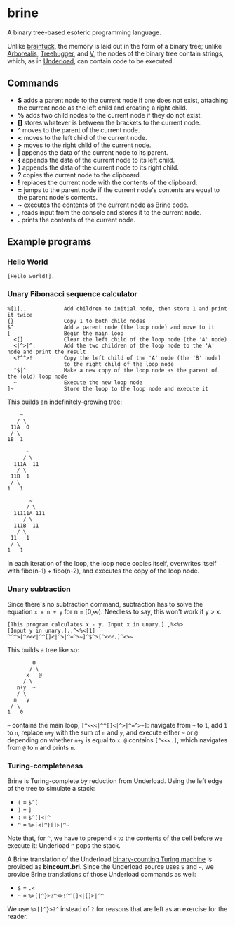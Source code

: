 # brine

A binary tree-based esoteric programming language. 

Unlike [brainfuck](http://esolangs.org/wiki/Brainfuck), the memory is laid out in the form of a binary tree; unlike [Arborealis](http://esolangs.org/wiki/Arborealis), [Treehugger](http://esolangs.org/wiki/Treehugger), and [V](http://esolangs.org/wiki/V), the nodes of the binary tree contain strings, which, as in [Underload](http://esolangs.org/wiki/Underload), can contain code to be executed.

## Commands

* **$** adds a parent node to the current node if one does not exist, attaching the current node as the left child and creating a right child.
* **%** adds two child nodes to the current node if they do not exist.
* **[]** stores whatever is between the brackets to the current node.
* **^** moves to the parent of the current node.
* **<** moves to the left child of the current node.
* **>** moves to the right child of the current node.
* **|** appends the data of the current node to its parent.
* **{** appends the data of the current node to its left child.
* **}** appends the data of the current node to its right child.
* **?** copies the current node to the clipboard.
* **!** replaces the current node with the contents of the clipboard.
* **=** jumps to the parent node if the current node's contents are equal to the parent node's contents.
* **~** executes the contents of the current node as Brine code.
* **,** reads input from the console and stores it to the current node.
* **.** prints the contents of the current node.

## Example programs

### Hello World

```
[Hello world!].
```

### Unary Fibonacci sequence calculator

```
%[1]..            Add children to initial node, then store 1 and print it twice
{}                Copy 1 to both child nodes
$^                Add a parent node (the loop node) and move to it
[                 Begin the main loop
  <[]             Clear the left child of the loop node (the 'A' node)
  <|^>|^.         Add the two children of the loop node to the 'A' node and print the result
  <?^^>!          Copy the left child of the 'A' node (the 'B' node) 
                  to the right child of the loop node
  ^$|^            Make a new copy of the loop node as the parent of the (old) loop node
  ~               Execute the new loop node
]~                Store the loop to the loop node and execute it
```

This builds an indefinitely-growing tree:

```
    ~         
   / \
 11A  O
 / \
1B  1

      ~  
     / \
  111A  11            
   / \ 
 11B  1 
 / \
1   1

       ~
      / \
  11111A 111   
     / \
  111B  11            
   / \ 
 11   1 
 / \
1   1
```

In each iteration of the loop, the loop node copies itself, overwrites itself with fibo(n-1) + fibo(n-2), and executes the copy of the loop node.

### Unary subtraction

Since there's no subtraction command, subtraction has to solve the equation `x = n + y` for n = [0,∞). Needless to say, this won't work if y > x.

```
[This program calculates x - y. Input x in unary.].,%<%>  
[Input y in unary.].,^<%<[1]
^^^>[^<<<|^^[]<|^>|^=^>~]^$^>[^<<<.]^<>~
```

This builds a tree like so:

```
        0
       / \
      x   @
     / \
   n+y  ~ 
   / \ 
  n   y
 / \
1   0
```

`~` contains the main loop, `[^<<<|^^[]<|^>|^=^>~]`: navigate from `~` to `1`, add `1` to `n`, replace `n+y` with the sum of `n` and `y`, and execute either `~` or `@` depending on whether `n+y` is equal to `x`. `@` contains `[^<<<.]`, which navigates from `@` to `n` and prints `n`. 

### Turing-completeness

Brine is Turing-complete by reduction from Underload. Using the left edge of the tree to simulate a stack:

* `(` = `$^[`
* `)` = `]`
* `:` = `$^[]<|^`
* `^` = `%>[<]^}[]>|^~`

Note that, for `^`, we have to prepend `<` to the contents of the cell before we execute it: Underload `^` pops the stack.

A Brine translation of the Underload [binary-counting Turing machine](http://oerjan.nvg.org/esoteric/underload/tmcount.ul) is provided as **bincount.bri**. Since the Underload source uses `S` and `~`, we provide Brine translations of those Underload commands as well:

* `S` = `.<`
* `~` = `%>[]^}>?^<>!^^[]<|[]>|^^`

We use `%>[]^}>?^` instead of `?` for reasons that are left as an exercise for the reader.
